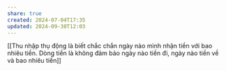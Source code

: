 ```yaml
---
share: true
created: 2024-07-04T17:35
updated: 2024-09-30T12:03
---
```

[[Thu nhập thụ động là biết chắc chắn ngày nào mình nhận tiền với bao nhiêu tiền. Dòng tiền là không đảm bảo ngày nào tiền đi, ngày nào tiền về và bao nhiêu tiền]]
